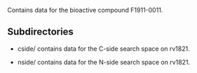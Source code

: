 Contains data for the bioactive compound F1911-0011.

## Subdirectories

- cside/ contains data for the C-side search space on rv1821.

- nside/ contains data for the N-side search space on rv1821.

